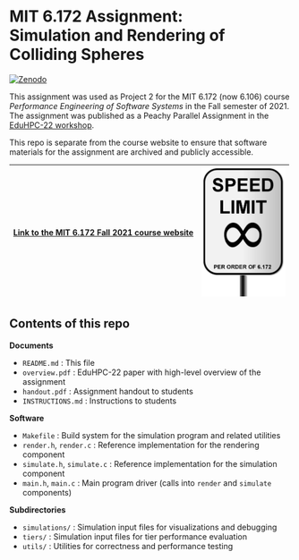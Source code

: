 # MIT 6.172 Assignment:<br/>Simulation and Rendering of Colliding Spheres

[![Zenodo](https://zenodo.org/badge/529455478.svg)](https://zenodo.org/badge/latestdoi/529455478)

This assignment was used as Project 2 for the MIT 6.172 (now 6.106) course
_Performance Engineering of Software Systems_ in the Fall semester of 2021.
The assignment was published as a Peachy Parallel Assignment in the [EduHPC-22
workshop][eduhpc-22].

This repo is separate from the course website to ensure that software materials
for the assignment are archived and publicly accessible.

[mit-6172-course-website-fall2021]: https://canvas.mit.edu/courses/11151/ 
[eduhpc-22]: https://tcpp.cs.gsu.edu/curriculum/?q=eduhpc22

| [**Link to the MIT 6.172 Fall 2021 course website**][mit-6172-course-website-fall2021] | <img src="logo-6172.png" alt="MIT 6.172 course logo" width="150"/> |
|:---------------------------------------------------------------------------------------|:-------------------------------------------------------------------|

## Contents of this repo

**Documents**

- `README.md` : This file
- `overview.pdf` : EduHPC-22 paper with high-level overview of the assignment
- `handout.pdf` : Assignment handout to students
- `INSTRUCTIONS.md` : Instructions to students

**Software**

- `Makefile` : Build system for the simulation program and related utilities
- `render.h`, `render.c` : Reference implementation for the rendering component
- `simulate.h`, `simulate.c` : Reference implementation for the simulation component
- `main.h`, `main.c` : Main program driver (calls into `render` and `simulate` components)

**Subdirectories**

- `simulations/` : Simulation input files for visualizations and debugging 
- `tiers/` : Simulation input files for tier performance evaluation
- `utils/` : Utilities for correctness and performance testing
